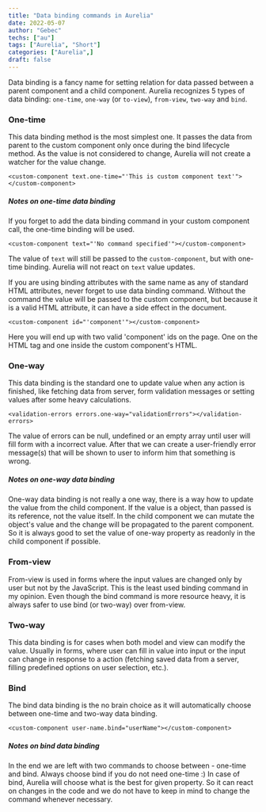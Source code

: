 ```yaml
---
title: "Data binding commands in Aurelia"
date: 2022-05-07
author: "Gebec"
techs: ["au"]
tags: ["Aurelia", "Short"]
categories: ["Aurelia",]
draft: false
---
```


Data binding is a fancy name for setting relation for data passed between a parent component and a child component. Aurelia recognizes 5 types of data binding: `one-time`, `one-way` (or `to-view`), `from-view`, `two-way` and `bind`.

### One-time
This data binding method is the most simplest one. It passes the data from parent to the custom component only once during the bind lifecycle method. As the value is not considered to change, Aurelia will not create a watcher for the value change.

```
<custom-component text.one-time="'This is custom component text'"></custom-component>
```

##### Notes on one-time data binding
If you forget to add the data binding command in your custom component call, the one-time binding will be used.
```
<custom-component text="'No command specified'"></custom-component>
```
The value of `text` will still be passed to the `custom-component`, but with one-time binding. Aurelia will not react on `text` value updates.

If you are using binding attributes with the same name as any of standard HTML attributes, never forget to use data binding command. Without the command the value will be passed to the custom component, but because it is a valid HTML attribute, it can have a side effect in the document.
```
<custom-component id="'component'"></custom-component>
```
Here you will end up with two valid 'component' ids on the page. One on the <custom-component> HTML tag and one inside the custom component's HTML.

### One-way
This data binding is the standard one to update value when any action is finished, like fetching data from server, form validation messages or setting values after some heavy calculations.

```
<validation-errors errors.one-way="validationErrors"></validation-errors>
```
The value of errors can be null, undefined or an empty array until user will fill form with a incorrect value. After that we can create a user-friendly error message(s) that will be shown to user to inform him that something is wrong.

##### Notes on one-way data binding
One-way data binding is not really a one way, there is a way how to update the value from the child component. If the value is a object, than passed is its reference, not the value itself. In the child component we can mutate the object's value and the change will be propagated to the parent component. So it is always good to set the value of one-way property as readonly in the child component if possible.

### From-view
From-view is used in forms where the input values are changed only by user but not by the JavaScript.
This is the least used binding command in my opinion. Even though the bind command is more resource heavy, it is always safer to use bind (or two-way) over from-view.

### Two-way
This data binding is for cases when both model and view can modify the value. Usually in forms, where user can fill in value into input or the input can change in response to a action (fetching saved data from a server, filling predefined options on user selection, etc.).

### Bind
The bind data binding is the no brain choice as it will automatically choose between one-time and two-way data binding.

```
<custom-component user-name.bind="userName"></custom-component>
```

##### Notes on bind data binding
In the end we are left with two commands to choose between - one-time and bind. Always choose bind if you do not need one-time :)
In case of bind, Aurelia will choose what is the best for given property. So it can react on changes in the code and we do not have to keep in mind to change the command whenever necessary.
